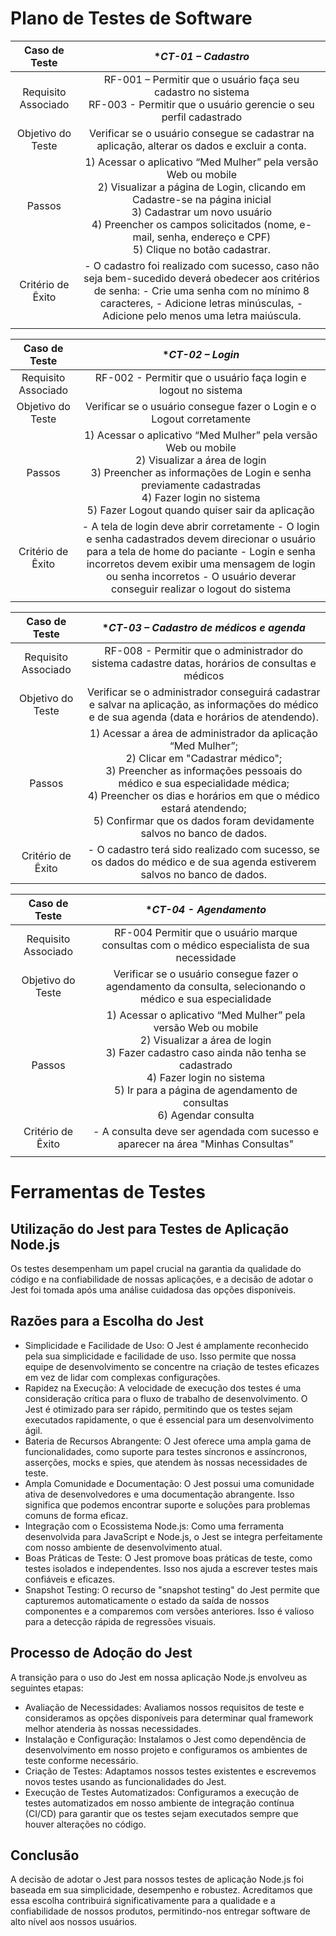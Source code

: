# Plano de Testes de Software

| **Caso de Teste** 	| **CT-01 – Cadastro* 	|
|:---:	|:---:	|
|	Requisito Associado 	| RF-001 – Permitir que o usuário faça seu cadastro no sistema </br> RF-003 - Permitir que o usuário gerencie o seu perfil cadastrado | 
| Objetivo do Teste 	| Verificar se o usuário consegue se cadastrar na aplicação, alterar os dados e excluir a conta. |
| Passos 	| 1) Acessar o aplicativo “Med Mulher” pela versão Web ou mobile </br> 2) Visualizar a página de Login, clicando em Cadastre-se na página inicial </br> 3) Cadastrar um novo usuário </br> 4) Preencher os campos solicitados (nome, e-mail, senha, endereço e CPF) </br> 5) Clique no botão cadastrar. |
|Critério de Êxito | - O cadastro foi realizado com sucesso, caso não seja bem-sucedido deverá obedecer aos critérios de senha: - Crie uma senha com no mínimo 8 caracteres, - Adicione letras minúsculas, -Adicione pelo menos uma letra maiúscula. |
|  	|  	|

| **Caso de Teste** 	| **CT-02 – Login* 	|
|:---:	|:---:	|
|	Requisito Associado 	| RF-002 -	Permitir que o usuário faça login e logout no sistema | 
| Objetivo do Teste 	| Verificar se o usuário consegue fazer o Login e o Logout corretamente |
| Passos 	| 1) Acessar o aplicativo “Med Mulher” pela versão Web ou mobile </br> 2) Visualizar a área de login </br> 3) Preencher as informações de Login e senha previamente cadastradas </br> 4) Fazer login no sistema </br> 5) Fazer Logout quando quiser sair da aplicação |
|Critério de Êxito | - A tela de login deve abrir corretamente - O login e senha cadastrados devem direcionar o usuário para a tela de home do paciante - Login e senha incorretos devem exibir uma mensagem de login ou senha incorretos - O usuário deverar conseguir realizar o logout do sistema |
|  	|  	|

| **Caso de Teste** 	| **CT-03 – Cadastro de médicos e agenda* 	|
|:---:	|:---:	|
|	Requisito Associado 	| RF-008	- Permitir que o administrador do sistema cadastre datas, horários de consultas e médicos | 
| Objetivo do Teste 	| Verificar se o administrador conseguirá cadastrar e salvar na aplicação, as informações do médico e de sua agenda (data e horários de atendendo).  |
| Passos 	| 1) Acessar a área de administrador da aplicação “Med Mulher”; </br> 2) Clicar em "Cadastrar médico"; </br> 3) Preencher as informações pessoais do médico e sua especialidade médica; </br> 4) Preencher os dias e horários em que o médico estará atendendo; </br> 5) Confirmar que os dados foram devidamente salvos no banco de dados. |
|Critério de Êxito | - O cadastro terá sido realizado com sucesso, se os dados do médico e de sua agenda estiverem salvos no banco de dados. |

| **Caso de Teste** 	| **CT-04 - Agendamento* 	|
|:---:	|:---:	|
|	Requisito Associado 	| RF-004	Permitir que o usuário marque consultas com o médico especialista de sua necessidade | 
| Objetivo do Teste 	| Verificar se o usuário consegue fazer o agendamento da consulta, selecionando o médico e sua especialidade |
| Passos 	| 1) Acessar o aplicativo “Med Mulher” pela versão Web ou mobile </br> 2) Visualizar a área de login </br> 3) Fazer cadastro caso ainda não tenha se cadastrado </br> 4) Fazer login no sistema </br> 5) Ir para a página de agendamento de consultas </br> 6) Agendar consulta |
|Critério de Êxito | - A consulta deve ser agendada com sucesso e aparecer na área "Minhas Consultas" |
|  	|  	|


# Ferramentas de Testes

## Utilização do Jest para Testes de Aplicação Node.js
Os testes desempenham um papel crucial na garantia da qualidade do código e na confiabilidade de nossas aplicações, e a decisão de adotar o Jest foi tomada após uma análise cuidadosa das opções disponíveis.

## Razões para a Escolha do Jest
- Simplicidade e Facilidade de Uso: O Jest é amplamente reconhecido pela sua simplicidade e facilidade de uso. Isso permite que nossa equipe de desenvolvimento se concentre na criação de testes eficazes em vez de lidar com complexas configurações.
- Rapidez na Execução: A velocidade de execução dos testes é uma consideração crítica para o fluxo de trabalho de desenvolvimento. O Jest é otimizado para ser rápido, permitindo que os testes sejam executados rapidamente, o que é essencial para um desenvolvimento ágil.
- Bateria de Recursos Abrangente: O Jest oferece uma ampla gama de funcionalidades, como suporte para testes síncronos e assíncronos, asserções, mocks e spies, que atendem às nossas necessidades de teste.
- Ampla Comunidade e Documentação: O Jest possui uma comunidade ativa de desenvolvedores e uma documentação abrangente. Isso significa que podemos encontrar suporte e soluções para problemas comuns de forma eficaz.
- Integração com o Ecossistema Node.js: Como uma ferramenta desenvolvida para JavaScript e Node.js, o Jest se integra perfeitamente com nosso ambiente de desenvolvimento atual.
- Boas Práticas de Teste: O Jest promove boas práticas de teste, como testes isolados e independentes. Isso nos ajuda a escrever testes mais confiáveis e eficazes.
- Snapshot Testing: O recurso de "snapshot testing" do Jest permite que capturemos automaticamente o estado da saída de nossos componentes e a comparemos com versões anteriores. Isso é valioso para a detecção rápida de regressões visuais.

## Processo de Adoção do Jest
A transição para o uso do Jest em nossa aplicação Node.js envolveu as seguintes etapas:
- Avaliação de Necessidades: Avaliamos nossos requisitos de teste e consideramos as opções disponíveis para determinar qual framework melhor atenderia às nossas necessidades.
- Instalação e Configuração: Instalamos o Jest como dependência de desenvolvimento em nosso projeto e configuramos os ambientes de teste conforme necessário.
- Criação de Testes: Adaptamos nossos testes existentes e escrevemos novos testes usando as funcionalidades do Jest.
- Execução de Testes Automatizados: Configuramos a execução de testes automatizados em nosso ambiente de integração contínua (CI/CD) para garantir que os testes sejam executados sempre que houver alterações no código.

## Conclusão
A decisão de adotar o Jest para nossos testes de aplicação Node.js foi baseada em sua simplicidade, desempenho e robustez. Acreditamos que essa escolha contribuirá significativamente para a qualidade e a confiabilidade de nossos produtos, permitindo-nos entregar software de alto nível aos nossos usuários.

